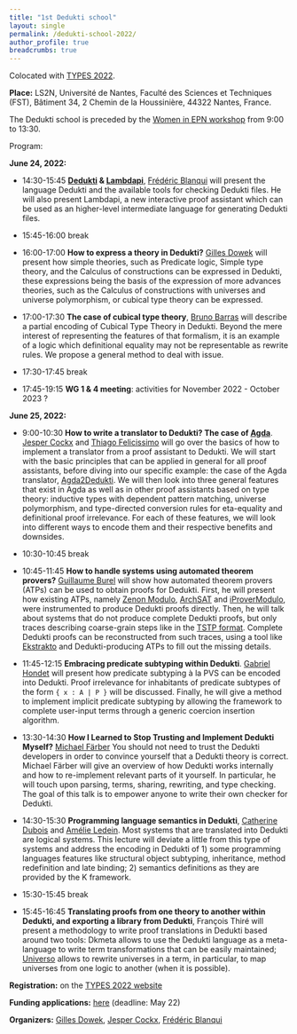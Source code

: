 ```yaml
---
title: "1st Dedukti school"
layout: single
permalink: /dedukti-school-2022/
author_profile: true
breadcrumbs: true
---
```


Colocated with [TYPES 2022](https://types22.inria.fr/).

**Place:** LS2N, Université de Nantes, Faculté des Sciences et Techniques (FST), Bâtiment 34, 2 Chemin de la Houssinière, 44322 Nantes, France.

The Dedukti school is preceded by the [Women in EPN workshop](../women-epn-2022) from 9:00 to 13:30.

Program:

**June 24, 2022:**

- 14:30-15:45 **[Dedukti](https://deducteam.github.io/) & [Lambdapi](https://github.com/Deducteam/lambdapi)**, [Frédéric Blanqui](https://blanqui.gitlabpages.inria.fr/) will present the language Dedukti and the available tools for checking Dedukti files. He will also present Lambdapi, a new interactive proof assistant which can be used as an higher-level intermediate language for generating Dedukti files.

- 15:45-16:00 break

- 16:00-17:00 **How to express a theory in Dedukti?** [Gilles Dowek](http://www.lsv.fr/~dowek/) will present how simple theories, such as Predicate logic, Simple type theory, and the Calculus of constructions can be expressed in Dedukti, these expressions being the basis of the expression of more advances theories, such as the Calculus of constructions with universes and universe polymorphism, or cubical type theory can be expressed.

- 17:00-17:30 **The case of cubical type theory**, [Bruno Barras](http://www.lix.polytechnique.fr/~barras/) will describe a partial encoding of Cubical Type Theory in Dedukti. Beyond the mere interest of representing the features of that formalism, it is an example of a logic which definitional equality  may not be representable as rewrite rules. We propose a general method to deal with issue.

- 17:30-17:45 break

- 17:45-19:15 **WG 1 & 4 meeting**: activities for November 2022 - October 2023 ?

**June 25, 2022:**

- 9:00-10:30 **How to write a translator to Dedukti? The case of [Agda](https://github.com/Deducteam/Agda2Dedukti)**. [Jesper Cockx](https://jesper.sikanda.be/) and [Thiago Felicissimo](https://lmf.cnrs.fr/Perso/ThiagoFelicissimo) will go over the basics of how to implement a translator from a proof assistant to Dedukti. We will start with the basic principles that can be applied in general for all proof assistants, before diving into our specific example: the case of the Agda translator, [Agda2Dedukti](https://github.com/Deducteam/Agda2Dedukti). We will then look into three general features that exist in Agda as well as in other proof assistants based on type theory: inductive types with dependent pattern matching, universe polymorphism, and type-directed conversion rules for eta-equality and definitional proof irrelevance. For each of these features, we will look into different ways to encode them and their respective benefits and downsides.

- 10:30-10:45 break

- 10:45-11:45 **How to handle systems using automated theorem provers?** [Guillaume Burel](http://web4.ensiie.fr/~guillaume.burel/) will show how automated theorem provers (ATPs) can be used to obtain proofs for Dedukti. First, he will present how existing ATPs, namely [Zenon Modulo](https://github.com/Deducteam/zenon_modulo), [ArchSAT](https://github.com/Gbury/archsat) and [iProverModulo](https://github.com/gburel/iProverModulo), were instrumented to produce Dedukti proofs directly. Then, he will talk about systems that do not produce complete Dedukti proofs, but only traces describing coarse-grain steps like in the [TSTP format](http://www.tptp.org/TSTP/). Complete Dedukti proofs can be reconstructed from such traces, using a tool like [Ekstrakto](https://github.com/Deducteam/ekstrakto) and Dedukti-producing ATPs to fill out the missing details.

- 11:45-12:15 **Embracing predicate subtyping within Dedukti**. [Gabriel Hondet](http://www.lsv.fr/~hondet/)
  will present how predicate subtyping à la PVS can be encoded into Dedukti.
  Proof irrelevance for inhabitants of predicate subtypes of the form `{ x : A | P }`
  will be discussed. Finally, he will give a method to implement implicit predicate
  subtyping by allowing the framework to complete user-input terms through a generic
  coercion insertion algorithm.

- 13:30-14:30 **How I Learned to Stop Trusting and Implement Dedukti Myself?** [Michael Färber](http://cl-informatik.uibk.ac.at/users/mfaerber/) You should not need to trust the Dedukti developers in order to convince yourself that a Dedukti theory is correct. Michael Färber will give an overview of how Dedukti works internally and how to re-implement relevant parts of it yourself. In particular, he will touch upon parsing, terms, sharing, rewriting, and type checking. The goal of this talk is to empower anyone to write their own checker for Dedukti.

- 14:30-15:30 **Programming language semantics in Dedukti**, [Catherine Dubois](http://web4.ensiie.fr/~dubois/) and [Amélie Ledein](https://lmf.cnrs.fr/AmelieLedein/). Most systems that are translated into Dedukti are logical systems. This lecture will deviate a little from this type of systems and address the encoding in Dedukti of 1) some programming languages features like structural object subtyping, inheritance, method redefinition and late binding; 2) semantics definitions as they are provided by the K framework.

- 15:30-15:45 break

- 15:45-16:45 **Translating proofs from one theory to another within Dedukti, and exporting a library from Dedukti**, François Thiré will present a methodology to write proof translations in Dedukti based around two tools: Dkmeta allows to use the Dedukti language as a meta-language to write term transformations that can be easily maintained; [Universo](https://github.com/Deducteam/universo) allows to rewrite universes in a term, in particular, to map universes from one logic to another (when it is possible).

**Registration:** on the [TYPES 2022 website](https://types22.inria.fr/)

**Funding applications:** [here](../funding-June-2022) (deadline: May 22)

**Organizers:** [Gilles Dowek](http://lsv.fr/~dowek/), [Jesper Cockx](https://jesper.sikanda.be/), [Frédéric Blanqui](https://blanqui.gitlabpages.inria.fr/)
